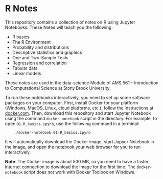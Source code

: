 # R Notes

This repository contains a collection of notes on R using Jupyter Notebooks. These Notes will teach you the following:
 - R basics
 - The R Environment
 - Probability and distributions
 - Descriptive statistics and graphics
 - One and Two-Sample Tests
 - Regression and correlation
 - Tabular data
 - Linear models

These notes are used in the data-science Module of AMS 561 - Introduction to Computational Science at Stony Brook University.

To run these notebooks interactively, you need to set up some software packages on your computer. First, install Docker for your platform (Windows, MacOS, Linux, cloud platforms, etc.), follow the instructions at [docker.com](https://docs.docker.com/engine/getstarted/step_one/). Then, download this repository and start Jupyter Notebook using the command `docker-notebook` script in the directory. For example, to open `01-R_basics.ipynb`, use the following command in a terminal:
```
    ./docker-notebook 01-R_basics.ipynb
```
It will automatically download the Docker image, start Jupyer Notebook in the image, and open the notebook your web browser for you to run interactively.

**Note**: The Docker image is about 500 MB, so you need to have a faster internet connection to download the image for the first time. The `docker-notebook` script does not work with Docker Toolbox on Windows.
